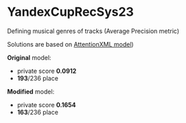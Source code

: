 # YandexCupRecSys23
Defining musical genres of tracks
(Average Precision metric)

Solutions are based on [AttentionXML model](https://arxiv.org/abs/1811.01727))

**Original** model:
- private score **0.0912**
- **193**/236 place

**Modified** model:
- private score **0.1654**
- **163**/236 place
